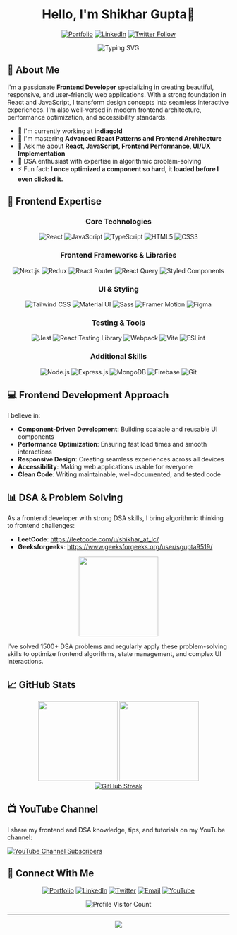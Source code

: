 <div align="center">
  
# Hello, I'm Shikhar Gupta👋

[![Portfolio](https://img.shields.io/badge/-Portfolio-000000?style=for-the-badge&logo=react&logoColor=61DAFB)](https://shikhar-portfolio.vercel.app/)
[![LinkedIn](https://img.shields.io/badge/-LinkedIn-blue?style=flat-square&logo=Linkedin&logoColor=white)](https://www.linkedin.com/in/shikhar-gupta-98a15b197/)
[![Twitter Follow](https://img.shields.io/twitter/follow/Shikhar00317518?style=social)](https://x.com/Shikhar00317518)

</div>

<p align="center">
  <img src="https://readme-typing-svg.herokuapp.com?font=Fira+Code&pause=1000&color=61DAFB&center=true&vCenter=true&width=435&lines=Frontend+Developer;React+Specialist;JavaScript+Enthusiast;UI%2FUX+Craftsman;DSA+Master" alt="Typing SVG" />
</p>

## 💫 About Me

I'm a passionate **Frontend Developer** specializing in creating beautiful, responsive, and user-friendly web applications. With a strong foundation in React and JavaScript, I transform design concepts into seamless interactive experiences. I'm also well-versed in modern frontend architecture, performance optimization, and accessibility standards.

- 🔭 I'm currently working at **indiagold**
- 🌱 I'm mastering **Advanced React Patterns and Frontend Architecture**
- 💬 Ask me about **React, JavaScript, Frontend Performance, UI/UX Implementation**
- 🧠 DSA enthusiast with expertise in algorithmic problem-solving
- ⚡ Fun fact: **I once optimized a component so hard, it loaded before I even clicked it.**

## 🚀 Frontend Expertise

<div align="center">

### Core Technologies
![React](https://img.shields.io/badge/-React-61DAFB?style=for-the-badge&logo=react&logoColor=black)
![JavaScript](https://img.shields.io/badge/-JavaScript-F7DF1E?style=for-the-badge&logo=javascript&logoColor=black)
![TypeScript](https://img.shields.io/badge/-TypeScript-3178C6?style=for-the-badge&logo=typescript&logoColor=white)
![HTML5](https://img.shields.io/badge/-HTML5-E34F26?style=for-the-badge&logo=html5&logoColor=white)
![CSS3](https://img.shields.io/badge/-CSS3-1572B6?style=for-the-badge&logo=css3&logoColor=white)

### Frontend Frameworks & Libraries
![Next.js](https://img.shields.io/badge/-Next.js-000000?style=for-the-badge&logo=next.js&logoColor=white)
![Redux](https://img.shields.io/badge/-Redux-764ABC?style=for-the-badge&logo=redux&logoColor=white)
![React Router](https://img.shields.io/badge/-React_Router-CA4245?style=for-the-badge&logo=react-router&logoColor=white)
![React Query](https://img.shields.io/badge/-React_Query-FF4154?style=for-the-badge&logo=react-query&logoColor=white)
![Styled Components](https://img.shields.io/badge/-Styled_Components-DB7093?style=for-the-badge&logo=styled-components&logoColor=white)

### UI & Styling
![Tailwind CSS](https://img.shields.io/badge/-Tailwind_CSS-38B2AC?style=for-the-badge&logo=tailwind-css&logoColor=white)
![Material UI](https://img.shields.io/badge/-Material_UI-0081CB?style=for-the-badge&logo=material-ui&logoColor=white)
![Sass](https://img.shields.io/badge/-Sass-CC6699?style=for-the-badge&logo=sass&logoColor=white)
![Framer Motion](https://img.shields.io/badge/-Framer_Motion-0055FF?style=for-the-badge&logo=framer&logoColor=white)
![Figma](https://img.shields.io/badge/-Figma-F24E1E?style=for-the-badge&logo=figma&logoColor=white)

### Testing & Tools
![Jest](https://img.shields.io/badge/-Jest-C21325?style=for-the-badge&logo=jest&logoColor=white)
![React Testing Library](https://img.shields.io/badge/-RTL-E33332?style=for-the-badge&logo=testing-library&logoColor=white)
![Webpack](https://img.shields.io/badge/-Webpack-8DD6F9?style=for-the-badge&logo=webpack&logoColor=black)
![Vite](https://img.shields.io/badge/-Vite-646CFF?style=for-the-badge&logo=vite&logoColor=white)
![ESLint](https://img.shields.io/badge/-ESLint-4B32C3?style=for-the-badge&logo=eslint&logoColor=white)

### Additional Skills
![Node.js](https://img.shields.io/badge/-Node.js-339933?style=for-the-badge&logo=node.js&logoColor=white)
![Express.js](https://img.shields.io/badge/-Express.js-000000?style=for-the-badge&logo=express&logoColor=white)
![MongoDB](https://img.shields.io/badge/-MongoDB-47A248?style=for-the-badge&logo=mongodb&logoColor=white)
![Firebase](https://img.shields.io/badge/-Firebase-FFCA28?style=for-the-badge&logo=firebase&logoColor=black)
![Git](https://img.shields.io/badge/-Git-F05032?style=for-the-badge&logo=git&logoColor=white)

</div>

## 💻 Frontend Development Approach

I believe in:
- **Component-Driven Development**: Building scalable and reusable UI components
- **Performance Optimization**: Ensuring fast load times and smooth interactions
- **Responsive Design**: Creating seamless experiences across all devices
- **Accessibility**: Making web applications usable for everyone
- **Clean Code**: Writing maintainable, well-documented, and tested code

## 📊 DSA & Problem Solving

As a frontend developer with strong DSA skills, I bring algorithmic thinking to frontend challenges:

- **LeetCode**: https://leetcode.com/u/shikhar_at_lc/
- **Geeksforgeeks**: https://www.geeksforgeeks.org/user/sgupta9519/

<div align="center">
  <img height="180em" src="https://leetcard.jacoblin.cool/shikhar_at_lc?ext=contest" />
</div>

I've solved 1500+ DSA problems and regularly apply these problem-solving skills to optimize frontend algorithms, state management, and complex UI interactions.

## 📈 GitHub Stats

<div align="center">
  <img height="180em" src="https://github-readme-stats.vercel.app/api?username=shikhar-9519&show_icons=true&theme=react&include_all_commits=true&count_private=true" />
  <img height="180em" src="https://github-readme-stats.vercel.app/api/top-langs/?username=shikhar-9519&layout=compact&langs_count=7&theme=react" />
</div>

<div align="center">
  <a href="https://git.io/streak-stats"><img src="https://github-readme-streak-stats.herokuapp.com?user=shikhar-9519" alt="GitHub Streak" /></a>
</div>

## 📺 YouTube Channel

I share my frontend and DSA knowledge, tips, and tutorials on my YouTube channel:

[![YouTube Channel Subscribers](https://img.shields.io/youtube/channel/subscribers/UCE5_oIHXiARrzheamgm8CQA?style=social)](https://www.youtube.com/@5minutescode)

## 🤝 Connect With Me

<div align="center">
  
[![Portfolio](https://img.shields.io/badge/-Portfolio-000000?style=for-the-badge&logo=react&logoColor=61DAFB)](https://shikhar-portfolio.vercel.app/)
[![LinkedIn](https://img.shields.io/badge/-LinkedIn-0077B5?style=for-the-badge&logo=linkedin&logoColor=white)](https://www.linkedin.com/in/shikhar-gupta-98a15b197/)
[![Twitter](https://img.shields.io/badge/-Twitter-1DA1F2?style=for-the-badge&logo=twitter&logoColor=white)](https://x.com/Shikhar00317518)
[![Email](https://img.shields.io/badge/-Email-D14836?style=for-the-badge&logo=gmail&logoColor=white)](mailto:sgupta.9519@gmail.com)
[![YouTube](https://img.shields.io/badge/-YouTube-FF0000?style=for-the-badge&logo=youtube&logoColor=white)](https://www.youtube.com/@5minutescode)
  
</div>

<div align="center">
  <img src="https://komarev.com/ghpvc/?username=shikhar-9519&label=Profile%20views&color=61DAFB&style=flat" alt="Profile Visitor Count" />
</div>

---

<div align="center">
  <img src="https://forthebadge.com/images/badges/built-with-love.svg" />
</div>
